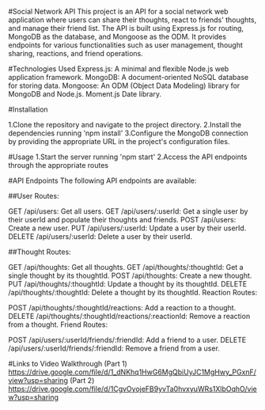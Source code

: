 #Social Network API
This project is an API for a social network web application where users can share their thoughts, react to friends' thoughts, and manage their friend list. The API is built using Express.js for routing, MongoDB as the database, and Mongoose as the ODM. It provides endpoints for various functionalities such as user management, thought sharing, reactions, and friend operations.

#Technologies Used
Express.js: A minimal and flexible Node.js web application framework.
MongoDB: A document-oriented NoSQL database for storing data.
Mongoose: An ODM (Object Data Modeling) library for MongoDB and Node.js.
Moment.js Date library.

#Installation

1.Clone the repository and navigate to the project directory.
2.Install the dependencies running 'npm install'
3.Configure the MongoDB connection by providing the appropriate URL in the project's configuration files.

#Usage
1.Start the server running 'npm start'
2.Access the API endpoints through the appropriate routes

#API Endpoints
The following API endpoints are available:

##User Routes:

GET /api/users: Get all users.
GET /api/users/:userId: Get a single user by their userId and populate their thoughts and friends.
POST /api/users: Create a new user.
PUT /api/users/:userId: Update a user by their userId.
DELETE /api/users/:userId: Delete a user by their userId.

##Thought Routes:

GET /api/thoughts: Get all thoughts.
GET /api/thoughts/:thoughtId: Get a single thought by its thoughtId.
POST /api/thoughts: Create a new thought.
PUT /api/thoughts/:thoughtId: Update a thought by its thoughtId.
DELETE /api/thoughts/:thoughtId: Delete a thought by its thoughtId.
Reaction Routes:

POST /api/thoughts/:thoughtId/reactions: Add a reaction to a thought.
DELETE /api/thoughts/:thoughtId/reactions/:reactionId: Remove a reaction from a thought.
Friend Routes:

POST /api/users/:userId/friends/:friendId: Add a friend to a user.
DELETE /api/users/:userId/friends/:friendId: Remove a friend from a user.

#Links to Video Walkthrough
(Part 1) https://drive.google.com/file/d/1_dNKhq1HwG6MgQbiUyJC1MgHwy_PGxnF/view?usp=sharing
(Part 2) https://drive.google.com/file/d/1CgvOyojeFB9yvTa0hvxyuWRs1XlbOqhO/view?usp=sharing
